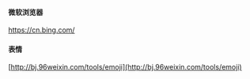 #### 微软浏览器

https://cn.bing.com/

#### 

#### 

#### 表情

[http://bj.96weixin.com/tools/emoji](http://bj.96weixin.com/tools/emoji)

